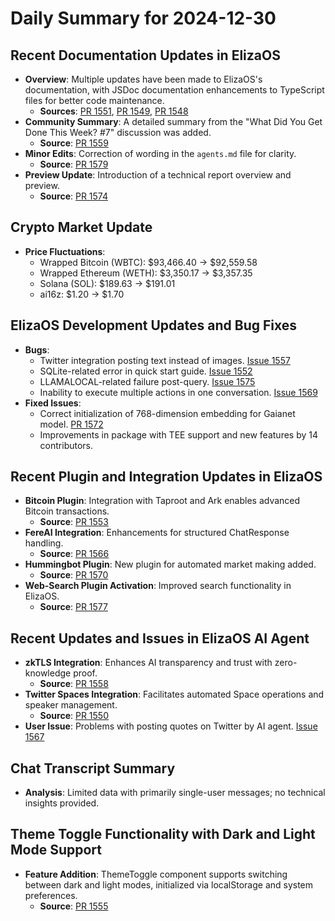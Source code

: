 # Daily Summary for 2024-12-30

## Recent Documentation Updates in ElizaOS
- **Overview**: Multiple updates have been made to ElizaOS's documentation, with JSDoc documentation enhancements to TypeScript files for better code maintenance.
  - **Sources**: [PR 1551](https://github.com/elizaOS/eliza/pull/1551), [PR 1549](https://github.com/elizaOS/eliza/pull/1549), [PR 1548](https://github.com/elizaOS/eliza/pull/1548)
- **Community Summary**: A detailed summary from the "What Did You Get Done This Week? #7" discussion was added.
  - **Source**: [PR 1559](https://github.com/elizaOS/eliza/pull/1559)
- **Minor Edits**: Correction of wording in the `agents.md` file for clarity.
  - **Source**: [PR 1579](https://github.com/elizaOS/eliza/pull/1579)
- **Preview Update**: Introduction of a technical report overview and preview.
  - **Source**: [PR 1574](https://github.com/elizaOS/eliza/pull/1574)

## Crypto Market Update
- **Price Fluctuations**:
  - Wrapped Bitcoin (WBTC): $93,466.40 → $92,559.58
  - Wrapped Ethereum (WETH): $3,350.17 → $3,357.35
  - Solana (SOL): $189.63 → $191.01
  - ai16z: $1.20 → $1.70

## ElizaOS Development Updates and Bug Fixes
- **Bugs**:
  - Twitter integration posting text instead of images. [Issue 1557](https://github.com/elizaOS/eliza/issues/1557)
  - SQLite-related error in quick start guide. [Issue 1552](https://github.com/elizaOS/eliza/issues/1552)
  - LLAMALOCAL-related failure post-query. [Issue 1575](https://github.com/elizaOS/eliza/issues/1575)
  - Inability to execute multiple actions in one conversation. [Issue 1569](https://github.com/elizaOS/eliza/issues/1569)
- **Fixed Issues**:
  - Correct initialization of 768-dimension embedding for Gaianet model. [PR 1572](https://github.com/elizaOS/eliza/pull/1572)
  - Improvements in package with TEE support and new features by 14 contributors.

## Recent Plugin and Integration Updates in ElizaOS
- **Bitcoin Plugin**: Integration with Taproot and Ark enables advanced Bitcoin transactions.
  - **Source**: [PR 1553](https://github.com/elizaOS/eliza/pull/1553)
- **FereAI Integration**: Enhancements for structured ChatResponse handling.
  - **Source**: [PR 1566](https://github.com/elizaOS/eliza/pull/1566)
- **Hummingbot Plugin**: New plugin for automated market making added.
  - **Source**: [PR 1570](https://github.com/elizaOS/eliza/pull/1570)
- **Web-Search Plugin Activation**: Improved search functionality in ElizaOS.
  - **Source**: [PR 1577](https://github.com/elizaOS/eliza/pull/1577)

## Recent Updates and Issues in ElizaOS AI Agent
- **zkTLS Integration**: Enhances AI transparency and trust with zero-knowledge proof.
  - **Source**: [PR 1558](https://github.com/elizaOS/eliza/pull/1558)
- **Twitter Spaces Integration**: Facilitates automated Space operations and speaker management.
  - **Source**: [PR 1550](https://github.com/elizaOS/eliza/pull/1550)
- **User Issue**: Problems with posting quotes on Twitter by AI agent. [Issue 1567](https://github.com/elizaOS/eliza/issues/1567)

## Chat Transcript Summary
- **Analysis**: Limited data with primarily single-user messages; no technical insights provided.

## Theme Toggle Functionality with Dark and Light Mode Support
- **Feature Addition**: ThemeToggle component supports switching between dark and light modes, initialized via localStorage and system preferences.
  - **Source**: [PR 1555](https://github.com/elizaOS/eliza/pull/1555)


